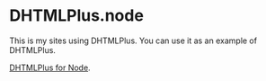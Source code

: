DHTMLPlus.node
==============

This is my sites using DHTMLPlus. You can use it as an example of DHTMLPlus.

[DHTMLPlus for Node](https://github.com/HasIssues/DHTMLPlus).

